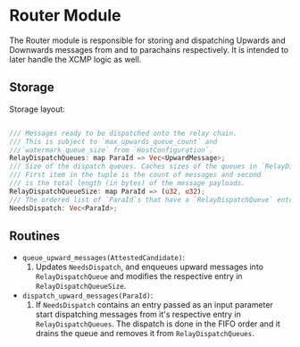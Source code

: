 # Router Module

The Router module is responsible for storing and dispatching Upwards and Downwards messages from and to parachains respectively. It is intended to later handle the XCMP logic as well.

## Storage

Storage layout:

```rust

/// Messages ready to be dispatched onto the relay chain.
/// This is subject to `max_upwards_queue_count` and
///`watermark_queue_size` from `HostConfiguration`.
RelayDispatchQueues: map ParaId => Vec<UpwardMessage>;
/// Size of the dispatch queues. Caches sizes of the queues in `RelayDispatchQueue`.
/// First item in the tuple is the count of messages and second
/// is the total length (in bytes) of the message payloads.
RelayDispatchQueueSize: map ParaId => (u32, u32);
/// The ordered list of `ParaId`s that have a `RelayDispatchQueue` entry.
NeedsDispatch: Vec<ParaId>;
```

## Routines

* `queue_upward_messages(AttestedCandidate)`:
  1. Updates `NeedsDispatch`, and enqueues upward messages into `RelayDispatchQueue` and modifies the respective entry in `RelayDispatchQueueSize`.
* `dispatch_upward_messages(ParaId)`:
  1. If `NeedsDispatch` contains an entry passed as an input parameter start dispatching messages from it's respective entry in `RelayDispatchQueues`. The dispatch is done in the FIFO order and it drains the queue and removes it from `RelayDispatchQueues`.

